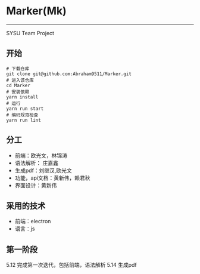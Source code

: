 # Marker(Mk)
***
SYSU Team Project

## 开始
```
# 下载仓库
git clone git@github.com:Abraham9511/Marker.git
# 进入该仓库
cd Marker
# 安装依赖
yarn install
# 运行
yarn run start
# 编码规范检查
yarn run lint
```

## 分工
* 前端：欧光文，林锦涛
* 语法解析： 庄嘉鑫
* 生成pdf：刘继汉,欧光文
* 功能，api文档：黄新伟，赖君秋
* 界面设计：黄新伟

## 采用的技术
* 前端：electron
* 语言：js

## 第一阶段
5.12 完成第一次迭代，包括前端，语法解析
5.14 生成pdf
